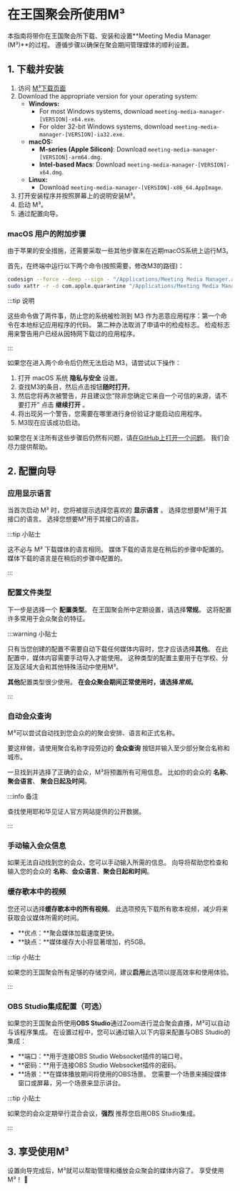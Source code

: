 # 在王国聚会所使用M³

本指南将带你在王国聚会所下载、安装和设置\*\*Meeting Media Manager (M³)\*\*的过程。 遵循步骤以确保在聚会期间管理媒体的顺利设置。

## 1. 下载并安装

1. 访问 [M³下载页面](https://github.com/sircharlo/meeting-media-manager/releases/latest)
2. Download the appropriate version for your operating system:
   - **Windows:**
     - For most Windows systems, download `meeting-media-manager-[VERSION]-x64.exe`.
     - For older 32-bit Windows systems, download `meeting-media-manager-[VERSION]-ia32.exe`.
   - **macOS:**
     - **M-series (Apple Silicon)**: Download `meeting-media-manager-[VERSION]-arm64.dmg`.
     - **Intel-based Macs**: Download `meeting-media-manager-[VERSION]-x64.dmg`.
   - **Linux:**
     - Download `meeting-media-manager-[VERSION]-x86_64.AppImage`.
3. 打开安装程序并按照屏幕上的说明安装M³。
4. 启动 M³。
5. 通过配置向导。

### macOS 用户的附加步骤

由于苹果的安全措施，还需要采取一些其他步骤来在近期macOS系统上运行M3。

首先，在终端中运行以下两个命令(按照需要，修改M3的路径)：

```bash
codesign --force --deep --sign - "/Applications/Meeting Media Manager.app"
sudo xattr -r -d com.apple.quarantine "/Applications/Meeting Media Manager.app"
```

:::tip 说明

这些命令做了两件事，防止您的系统被检测到 M3 作为恶意应用程序：第一个命令在本地标记应用程序的代码。 第二种办法取消了申请中的检疫标志。 检疫标志用来警告用户已经从因特网下载过的应用程序。

:::

如果您在进入两个命令后仍然无法启动 M3，请尝试以下操作：

1. 打开 macOS 系统 **隐私与安全** 设置。
2. 查找M3的条目，然后点击按钮**随时打开**。
3. 然后您将再次被警告，并且建议您“除非您确定它来自一个可信的来源，请不要打开” 点击 **继续打开** 。
4. 将出现另一个警告，您需要在哪里进行身份验证才能启动应用程序。
5. M3现在应该成功启动。

如果您在关注所有这些步骤后仍然有问题，请[在GitHub上打开一个问题](https://github.com/sircharlo/meeting-media-manager/issues/new)。 我们会尽力提供帮助。

## 2. 配置向导

### 应用显示语言

当首次启动 M³ 时，您将被提示选择您喜欢的 **显示语言** 。 选择您想要M³用于其接口的语言。 选择您想要M³用于其接口的语言。

:::tip 小贴士

这不必与 M³ 下载媒体的语言相同。 媒体下载的语言是在稍后的步骤中配置的。 媒体下载的语言是在稍后的步骤中配置的。

:::

### 配置文件类型

下一步是选择一个 **配置类型**。 在王国聚会所中定期设置，请选择**常规**。 这将配置许多常用于会众聚会的特征。

:::warning 小贴士

只有当您创建的配置不需要自动下载任何媒体内容时，您才应该选择**其他**。 在此配置中，媒体内容需要手动导入才能使用。 这种类型的配置主要用于在学校、分区及区域大会和其他特殊活动中使用M³。

**其他**配置类型很少使用。 **在会众聚会期间正常使用时，请选择*常规*。**

:::

### 自动会众查询

M³可以尝试自动找到您会众的的聚会安排、语言和正式名称。

要这样做，请使用聚合名称字段旁边的 **会众查询** 按钮并输入至少部分聚合名称和城市。

一旦找到并选择了正确的会众，M³将预置所有可用信息。 比如你的会众的 **名称**、 **聚会语言**、 **聚会日起及时间**。

:::info 备注

查找使用耶和华见证人官方网站提供的公开数据。

:::

### 手动输入会众信息

如果无法自动找到您的会众，您可以手动输入所需的信息。 向导将帮助您检查和输入您的会众的 **名称**、**会众语言**、**聚会日起和时间**。

### 缓存歌本中的视频

您还可以选择**缓存歌本中的所有视频**。 此选项预先下载所有歌本视频，减少将来获取会议媒体所需的时间。

- \*\*优点：\*\*聚会媒体加载速度更快。
- \*\*缺点：\*\*媒体缓存大小将显著增加，约5GB。

:::tip 小贴士

如果您的王国聚会所有足够的存储空间，建议**启用**此选项以提高效率和使用体验。

:::

### OBS Studio集成配置（可选）

如果您的王国聚会所使用**OBS Studio**通过Zoom进行混合聚会直播，M³可以自动与该程序集成。 在设置过程中，您可以通过输入以下内容来配置与OBS Studio的集成：

- \*\*端口：\*\*用于连接OBS Studio Websocket插件的端口号。
- \*\*密码：\*\*用于连接OBS Studio Websocket插件的密码。
- \*\*场景：\*\*在媒体播放期间将使用的OBS场景。 您需要一个场景来捕捉媒体窗口或屏幕，另一个场景来显示讲台。

:::tip 小贴士

如果您的会众定期举行混合会议，**强烈** 推荐您启用OBS Studio集成。

:::

## 3. 享受使用M³

设置向导完成后，M³就可以帮助管理和播放会众聚会的媒体内容了。 享受使用M³！ :tada:
